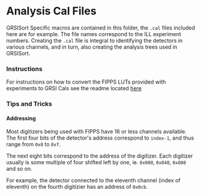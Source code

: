 # Analysis Cal Files
GRSISort Specific macros are contained in this folder, the `.cal` files included here are for example.
The file names correspond to the ILL experiment numbers.
Creating the `.cal` file is integral to identifying the detectors in various channels, and in turn, also creating the analysis trees used in GRSISort.

### Instructions
For instructions on how to convert the FIPPS LUTs provided with experiments to GRSI Cals see the readme located [here](https://github.com/UoG-Nuclear-Physics-Group/ILLData/blob/master/README.md)

### Tips and Tricks
#### Addressing
Most digitizers being used with FIPPS have 16 or less channels available.
The first four bits of the detector's address correspond to `index-1`, and thus range from `0x0` to `0xf`.

The next eight bits correspond to the address of the digitizer.
Each digitizer usually is some multiple of four shifted left by one, ie. `0x000`, `0x040`, `0x080` and so on.

For example, the detector connected to the eleventh channel (index of eleventh) on the fourth digitizier has an address of `0x0cb`.
